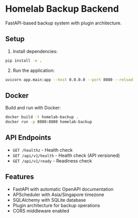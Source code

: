 # Homelab Backup Backend

FastAPI-based backup system with plugin architecture.

## Setup

1. Install dependencies:
```bash
pip install -e .
```

2. Run the application:
```bash
uvicorn app.main:app --host 0.0.0.0 --port 8080 --reload
```

## Docker

Build and run with Docker:
```bash
docker build -t homelab-backup .
docker run -p 8080:8080 homelab-backup
```

## API Endpoints

- `GET /healthz` - Health check
- `GET /api/v1/health` - Health check (API versioned)
- `GET /api/v1/ready` - Readiness check

## Features

- FastAPI with automatic OpenAPI documentation
- APScheduler with Asia/Singapore timezone
- SQLAlchemy with SQLite database
- Plugin architecture for backup operations
- CORS middleware enabled
